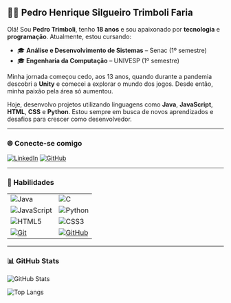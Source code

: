 ## 👨‍💻 Pedro Henrique Silgueiro Trimboli Faria

Olá! Sou **Pedro Trimboli**, tenho **18 anos** e sou apaixonado por **tecnologia** e **programação**. Atualmente, estou cursando:

- 🎓 **Análise e Desenvolvimento de Sistemas** – Senac (1º semestre)  
- 🎓 **Engenharia da Computação** – UNIVESP (1º semestre)

Minha jornada começou cedo, aos 13 anos, quando durante a pandemia descobri a **Unity** e comecei a explorar o mundo dos jogos. Desde então, minha paixão pela área só aumentou.

Hoje, desenvolvo projetos utilizando linguagens como **Java**, **JavaScript**, **HTML**, **CSS** e **Python**. Estou sempre em busca de novos aprendizados e desafios para crescer como desenvolvedor.

---

### 🌐 Conecte-se comigo

[![LinkedIn](https://img.shields.io/badge/-LinkedIn-0A66C2?style=for-the-badge&logo=linkedin&logoColor=white)](https://www.linkedin.com/in/pedro-trimboli/)
[![GitHub](https://img.shields.io/badge/-GitHub-000?style=for-the-badge&logo=github&logoColor=white)](https://github.com/pedrotrimboli)

---

### 🚀 Habilidades

| | |
|---|---|
| ![Java](https://img.shields.io/badge/Java-000?style=for-the-badge&logo=openjdk&logoColor=white) | ![C](https://img.shields.io/badge/C-000?style=for-the-badge&logo=c&logoColor=A8B9CC) |
| ![JavaScript](https://img.shields.io/badge/JavaScript-000?style=for-the-badge&logo=javascript&logoColor=F7DF1E) | ![Python](https://img.shields.io/badge/Python-000?style=for-the-badge&logo=python&logoColor=FFD43B) |
| ![HTML5](https://img.shields.io/badge/HTML5-000?style=for-the-badge&logo=html5&logoColor=E34F26) | ![CSS3](https://img.shields.io/badge/CSS3-000?style=for-the-badge&logo=css3&logoColor=1572B6) |
| [![Git](https://img.shields.io/badge/Git-000?style=for-the-badge&logo=git&logoColor=F05032)](https://git-scm.com/doc) | [![GitHub](https://img.shields.io/badge/GitHub-000?style=for-the-badge&logo=github&logoColor=white)](https://docs.github.com/) |

---

### 📊 GitHub Stats

![GitHub Stats](https://github-readme-stats.vercel.app/api?username=PedroTrimboli&theme=transparent&bg_color=000&border_color=30A3DC&show_icons=true&icon_color=30A3DC&title_color=E94D5F&text_color=FFFFFF)

![Top Langs](https://github-readme-stats.vercel.app/api/top-langs/?username=PedroTrimboli&layout=compact&bg_color=000&border_color=30A3DC&title_color=E94D5F&text_color=FFFFFF)

